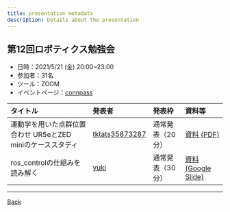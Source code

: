 ```yaml
---
title: presentation metadata
description: Details about the presentation
---
```


<link rel="shortcut icon" type="image/x-icon" href="/favicon.ico?">

## 第12回ロボティクス勉強会

- 日時：2021/5/21 (金) 20:00~23:00
- 参加者：31名
- ツール：ZOOM
- イベントページ：[connpass](https://robosemi.connpass.com/event/212543/)

| タイトル | 発表者 | 発表枠 | 資料等 |
| :--- | :--- | :--- | :--- |
| 運動学を用いた点群位置合わせ UR5eとZED miniのケーススタディ | [tktats35873287](https://connpass.com/user/tktats35873287/) | 通常発表（20分） | [資料 (PDF)](https://drive.google.com/file/d/1r8Vr6JhTJBSfSiN58zzjMiSl821V_tgR/view?usp=sharing) |
| ros_controlの仕組みを読み解く | [yuki](https://connpass.com/user/blessingyuki/) | 通常発表（30分） | [資料 (Google Slide)](https://docs.google.com/presentation/d/14zoOuA3LuqGBONwemeh4kHyISTxo4r7f2JiQLKTy5YI/edit?usp=sharing) |

- - -
[Back](../../archive.md)
